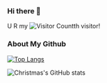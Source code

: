 ### Hi there 👋
U R my ![Visitor Count](https://profile-counter.glitch.me/LivindaDream/count.svg)th visitor!


### About My Github

[![Top Langs](https://github-readme-stats.vercel.app/api/top-langs/?username=LivindaDream)](https://github.com/LivindaDream/github-readme-stats)

![Christmas's GitHub stats](https://github-readme-stats.vercel.app/api?username=LivindaDream&show_icons=true&theme=tokyonight)


<!--
**LivindaDream/LivindaDream** is a ✨ _special_ ✨ repository because its `README.md` (this file) appears on your GitHub profile.

Here are some ideas to get you started:

- 🔭 I’m currently working on ...
- 🌱 I’m currently learning ...
- 👯 I’m looking to collaborate on ...
- 🤔 I’m looking for help with ...
- 💬 Ask me about ...
- 📫 How to reach me: ...
- 😄 Pronouns: ...
- ⚡ Fun fact: ...
-->
